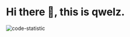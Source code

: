 # Hi there 👋, this is qwelz.

![code-statistic](https://zip-for-download.oss-cn-beijing.aliyuncs.com/3040-today.jpg?)
